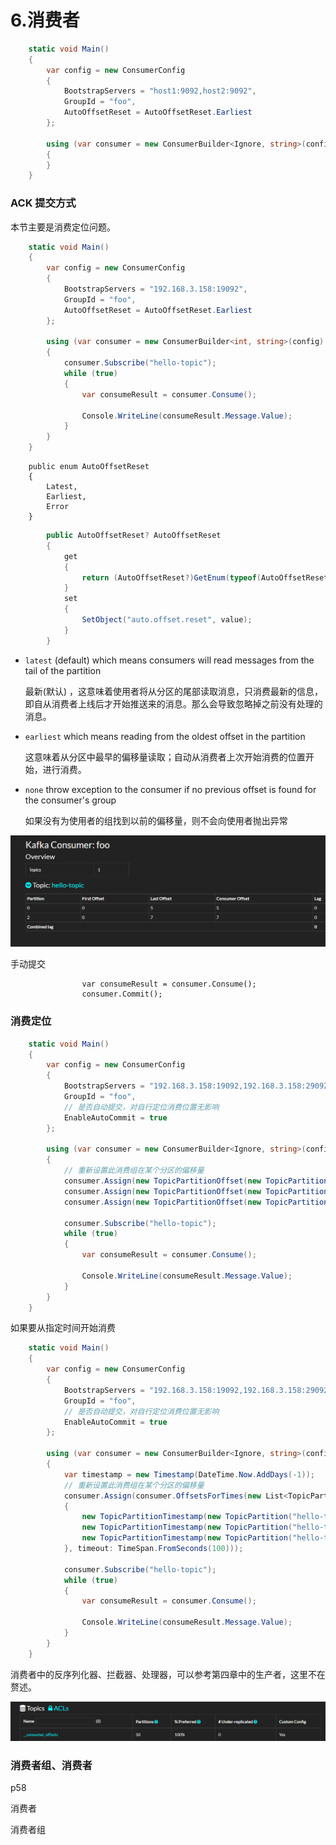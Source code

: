 # 6.消费者

```csharp
    static void Main()
    {
        var config = new ConsumerConfig
        {
            BootstrapServers = "host1:9092,host2:9092",
            GroupId = "foo",
            AutoOffsetReset = AutoOffsetReset.Earliest
        };

        using (var consumer = new ConsumerBuilder<Ignore, string>(config).Build())
        {
        }
    }
```





### ACK 提交方式

本节主要是消费定位问题。

```csharp
    static void Main()
    {
        var config = new ConsumerConfig
        {
            BootstrapServers = "192.168.3.158:19092",
            GroupId = "foo",
            AutoOffsetReset = AutoOffsetReset.Earliest
        };

        using (var consumer = new ConsumerBuilder<int, string>(config).Build())
        {
            consumer.Subscribe("hello-topic");
            while (true)
            {
                var consumeResult = consumer.Consume();
                
                Console.WriteLine(consumeResult.Message.Value);
            }
        }
    }
```



```
    public enum AutoOffsetReset
    {
        Latest,
        Earliest,
        Error
    }
```

```csharp
        public AutoOffsetReset? AutoOffsetReset
        {
            get
            {
                return (AutoOffsetReset?)GetEnum(typeof(AutoOffsetReset), "auto.offset.reset");
            }
            set
            {
                SetObject("auto.offset.reset", value);
            }
        }
```



- `latest` (default) which means consumers will read messages from the tail of the partition

  最新(默认) ，这意味着使用者将从分区的尾部读取消息，只消费最新的信息，即自从消费者上线后才开始推送来的消息。那么会导致忽略掉之前没有处理的消息。

- `earliest` which means reading from the oldest offset in the partition

  这意味着从分区中最早的偏移量读取；自动从消费者上次开始消费的位置开始，进行消费。

- `none` throw exception to the consumer if no previous offset is found for the consumer's group

  如果没有为使用者的组找到以前的偏移量，则不会向使用者抛出异常

![image-20221231103255993](images/image-20221231103255993.png)



手动提交

```
                var consumeResult = consumer.Consume();
                consumer.Commit();
```





### 消费定位

```csharp
    static void Main()
    {
        var config = new ConsumerConfig
        {
            BootstrapServers = "192.168.3.158:19092,192.168.3.158:29092,192.168.3.158:39092",
            GroupId = "foo",
            // 是否自动提交，对自行定位消费位置无影响
            EnableAutoCommit = true
        };

        using (var consumer = new ConsumerBuilder<Ignore, string>(config).Build())
        {
            // 重新设置此消费组在某个分区的偏移量
            consumer.Assign(new TopicPartitionOffset(new TopicPartition("hello-topic", new Partition(0)), new Offset(0)));
            consumer.Assign(new TopicPartitionOffset(new TopicPartition("hello-topic", new Partition(1)), new Offset(0)));
            consumer.Assign(new TopicPartitionOffset(new TopicPartition("hello-topic", new Partition(2)), new Offset(0)));

            consumer.Subscribe("hello-topic");
            while (true)
            {
                var consumeResult = consumer.Consume();

                Console.WriteLine(consumeResult.Message.Value);
            }
        }
    }
```



如果要从指定时间开始消费

```csharp
    static void Main()
    {
        var config = new ConsumerConfig
        {
            BootstrapServers = "192.168.3.158:19092,192.168.3.158:29092,192.168.3.158:39092",
            GroupId = "foo",
            // 是否自动提交，对自行定位消费位置无影响
            EnableAutoCommit = true
        };

        using (var consumer = new ConsumerBuilder<Ignore, string>(config).Build())
        {
            var timestamp = new Timestamp(DateTime.Now.AddDays(-1));
            // 重新设置此消费组在某个分区的偏移量
            consumer.Assign(consumer.OffsetsForTimes(new List<TopicPartitionTimestamp>
            {
                new TopicPartitionTimestamp(new TopicPartition("hello-topic", new Partition(0)),timestamp),
                new TopicPartitionTimestamp(new TopicPartition("hello-topic", new Partition(1)),timestamp),
                new TopicPartitionTimestamp(new TopicPartition("hello-topic", new Partition(2)),timestamp)
            }, timeout: TimeSpan.FromSeconds(100)));

            consumer.Subscribe("hello-topic");
            while (true)
            {
                var consumeResult = consumer.Consume();

                Console.WriteLine(consumeResult.Message.Value);
            }
        }
    }
```



消费者中的反序列化器、拦截器、处理器，可以参考第四章中的生产者，这里不在赘述。

![image-20230109205001755](images/image-20230109205001755.png)

### 消费者组、消费者

p58

消费者

消费者组



